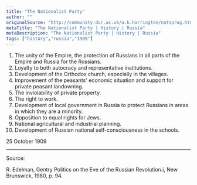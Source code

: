 ```yaml
---
title: "The Nationalist Party"
author: ""
originalSource: "http://community.dur.ac.uk/a.k.harrington/natsprog.html"
metaTitle: "The Nationalist Party | History | Russia"
metaDescription: "The Nationalist Party | History | Russia"
tags: ["history","russia","1909"]
---
```


1. The unity of the Empire, the protection of Russians in all parts of the Empire and Russia for the Russians.
2. Loyalty to both autocracy and representative institutions.
3. Development of the Orthodox church, especially in the villages.
4. Improvement of the peasants' economic situation and support for private peasant landowning.
5. The inviolability of private property.
6. The right to work.
7. Development of local government in Russia to protect Russians in areas in which they are a minority.
8. Opposition to equal rights for Jews.
9. National agricultural and industrial planning.
10. Development of Russian national self-consciousness in the schools. 

25 October 1909 

---

Source:  

R. Edelman, Gentry Politics on the Eve of the Russian Revolution.i, New Brunswick, 1980, p. 94.